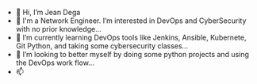 - 👋 Hi, I’m Jean Dega
- 👀 I'm a Network Engineer. I’m interested in DevOps and CyberSecurity with no prior knowledge...
- 🌱 I’m currently learning DevOps tools like Jenkins, Ansible, Kubernete, Git Python, and taking some cybersecurity classes...
- 💞️ I’m looking to better myself by doing some python projects and using the DevOps work flow...
- 📫 

<!---
jddega/jddega is a ✨ special ✨ repository because its `README.md` (this file) appears on your GitHub profile.
You can click the Preview link to take a look at your changes.
--->
